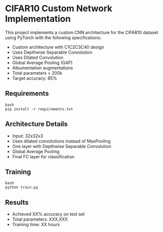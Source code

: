 # CIFAR10 Custom Network Implementation

This project implements a custom CNN architecture for the CIFAR10 dataset using PyTorch with the following specifications:

- Custom architecture with C1C2C3C40 design
- Uses Depthwise Separable Convolution
- Uses Dilated Convolution
- Global Average Pooling (GAP)
- Albumentation augmentations
- Total parameters < 200k
- Target accuracy: 85%

## Requirements
```
bash
pip install -r requirements.txt
```

## Architecture Details
- Input: 32x32x3
- Uses dilated convolutions instead of MaxPooling
- One layer with Depthwise Separable Convolution
- Global Average Pooling
- Final FC layer for classification

## Training
```
bash
python train.py
```

## Results
- Achieved XX% accuracy on test set
- Total parameters: XXX,XXX
- Training time: XX hours